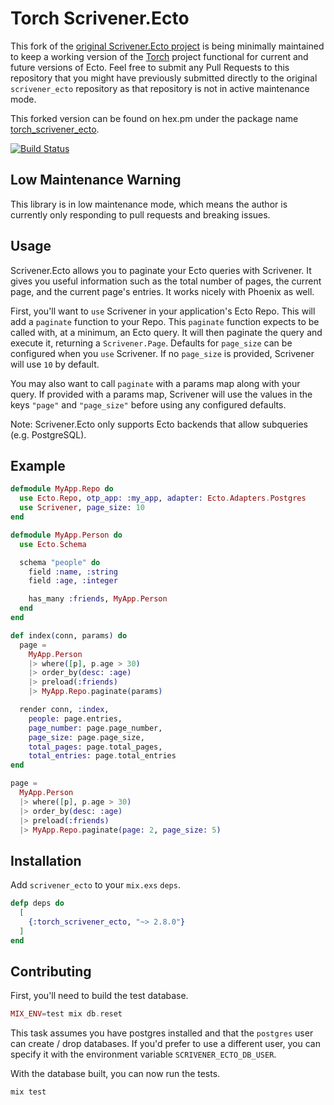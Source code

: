 # Torch Scrivener.Ecto

This fork of the [original Scrivener.Ecto project](https://github.com/drewolson/scrivener_ecto) is being minimally
maintained to keep a working version of the [Torch](https://github.com/mojotech/torch) project functional for current
and future versions of Ecto.  Feel free to submit any Pull Requests to this repository that you might have previously
submitted directly to the original `scrivener_ecto` repository as that repository is not in active maintenance mode.

This forked version can be found on hex.pm under the package name
[torch_scrivener_ecto](https://hex.pm/packages/torch_scrivener_ecto).

[![Build
Status](https://github.com/drewolson/scrivener_ecto/actions/workflows/test.yml/badge.svg?branch=master)](https://github.com/drewolson/scrivener_ecto/actions/workflows/test.yml)

## Low Maintenance Warning

This library is in low maintenance mode, which means the author is currently only responding to pull requests and breaking issues.

## Usage

Scrivener.Ecto allows you to paginate your Ecto queries with Scrivener. It gives you useful information such as the total number of pages, the current page, and the current page's entries. It works nicely with Phoenix as well.

First, you'll want to `use` Scrivener in your application's Ecto Repo. This will add a `paginate` function to your Repo. This `paginate` function expects to be called with, at a minimum, an Ecto query. It will then paginate the query and execute it, returning a `Scrivener.Page`. Defaults for `page_size` can be configured when you `use` Scrivener. If no `page_size` is provided, Scrivener will use `10` by default.

You may also want to call `paginate` with a params map along with your query. If provided with a params map, Scrivener will use the values in the keys `"page"` and `"page_size"` before using any configured defaults.

Note: Scrivener.Ecto only supports Ecto backends that allow subqueries (e.g. PostgreSQL).

## Example

```elixir
defmodule MyApp.Repo do
  use Ecto.Repo, otp_app: :my_app, adapter: Ecto.Adapters.Postgres
  use Scrivener, page_size: 10
end
```

```elixir
defmodule MyApp.Person do
  use Ecto.Schema

  schema "people" do
    field :name, :string
    field :age, :integer

    has_many :friends, MyApp.Person
  end
end
```

```elixir
def index(conn, params) do
  page =
    MyApp.Person
    |> where([p], p.age > 30)
    |> order_by(desc: :age)
    |> preload(:friends)
    |> MyApp.Repo.paginate(params)

  render conn, :index,
    people: page.entries,
    page_number: page.page_number,
    page_size: page.page_size,
    total_pages: page.total_pages,
    total_entries: page.total_entries
end
```

```elixir
page =
  MyApp.Person
  |> where([p], p.age > 30)
  |> order_by(desc: :age)
  |> preload(:friends)
  |> MyApp.Repo.paginate(page: 2, page_size: 5)
```

## Installation

Add `scrivener_ecto` to your `mix.exs` `deps`.

```elixir
defp deps do
  [
    {:torch_scrivener_ecto, "~> 2.8.0"}
  ]
end
```

## Contributing

First, you'll need to build the test database.

```elixir
MIX_ENV=test mix db.reset
```

This task assumes you have postgres installed and that the `postgres` user can create / drop databases. If you'd prefer to use a different user, you can specify it with the environment variable `SCRIVENER_ECTO_DB_USER`.

With the database built, you can now run the tests.

```elixir
mix test
```
